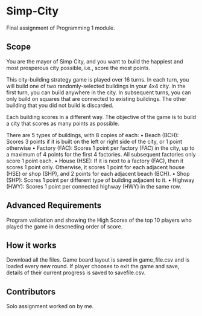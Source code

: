 # Simp-City
Final assignment of Programming 1 module. 

## Scope
You are the mayor of Simp City, and you want to build the happiest and most prosperous city possible, i.e., score the most points.

This city-building strategy game is played over 16 turns. In each turn, you will build one of two randomly-selected buildings in your 4x4 city. In the first turn, you can build anywhere in the city. In subsequent turns, you can only build on squares that are connected to existing buildings. The other building that you did not build is discarded.

Each building scores in a different way. The objective of the game is to build a city that scores as many points as possible.

There are 5 types of buildings, with 8 copies of each:
•	Beach (BCH): Scores 3 points if it is built on the left or right side of the city, or 1 point otherwise
•	Factory (FAC): Scores 1 point per factory (FAC) in the city, up to a maximum of 4 points for the first 4 factories. All subsequent factories only score 1 point each.
•	House (HSE): If it is next to a factory (FAC), then it scores 1 point only. Otherwise, it scores 1 point for each adjacent house (HSE) or shop (SHP), and 2 points for each adjacent beach (BCH).
•	Shop (SHP): Scores 1 point per different type of building adjacent to it.
•	Highway (HWY): Scores 1 point per connected highway (HWY) in the same row.

## Advanced Requirements
Program validation and showing the High Scores of the top 10 players who played the game in descneding order of score.

## How it works
Download all the files. Game board layout is saved in game_file.csv and is loaded every new round. If player chooses to exit the game and save, details of their current progress is saved to savefile.csv.

## Contributors
Solo assignment worked on by me.
